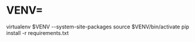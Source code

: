 # VENV=
virtualenv $VENV --system-site-packages
source $VENV/bin/activate
pip install -r requirements.txt
